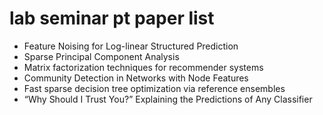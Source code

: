 # lab seminar pt paper list

  - Feature Noising for Log-linear Structured Prediction
  - Sparse Principal Component Analysis
  - Matrix factorization techniques for recommender systems
  - Community Detection in Networks with Node Features
  - Fast sparse decision tree optimization via reference ensembles
  - “Why Should I Trust You?” Explaining the Predictions of Any Classifier
